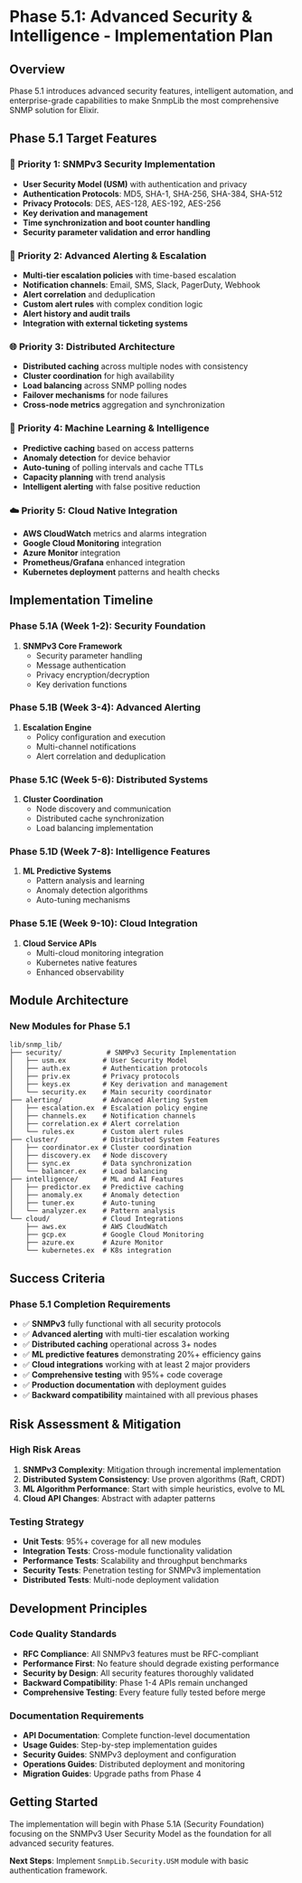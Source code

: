 # Phase 5.1: Advanced Security & Intelligence - Implementation Plan

## Overview

Phase 5.1 introduces advanced security features, intelligent automation, and enterprise-grade capabilities to make SnmpLib the most comprehensive SNMP solution for Elixir.

## Phase 5.1 Target Features

### 🔐 **Priority 1: SNMPv3 Security Implementation**
- **User Security Model (USM)** with authentication and privacy
- **Authentication Protocols**: MD5, SHA-1, SHA-256, SHA-384, SHA-512
- **Privacy Protocols**: DES, AES-128, AES-192, AES-256
- **Key derivation and management**
- **Time synchronization and boot counter handling**
- **Security parameter validation and error handling**

### 🚨 **Priority 2: Advanced Alerting & Escalation**
- **Multi-tier escalation policies** with time-based escalation
- **Notification channels**: Email, SMS, Slack, PagerDuty, Webhook
- **Alert correlation** and deduplication
- **Custom alert rules** with complex condition logic
- **Alert history and audit trails**
- **Integration with external ticketing systems**

### 🌐 **Priority 3: Distributed Architecture**
- **Distributed caching** across multiple nodes with consistency
- **Cluster coordination** for high availability
- **Load balancing** across SNMP polling nodes
- **Failover mechanisms** for node failures
- **Cross-node metrics** aggregation and synchronization

### 🤖 **Priority 4: Machine Learning & Intelligence**
- **Predictive caching** based on access patterns
- **Anomaly detection** for device behavior
- **Auto-tuning** of polling intervals and cache TTLs
- **Capacity planning** with trend analysis
- **Intelligent alerting** with false positive reduction

### ☁️ **Priority 5: Cloud Native Integration**
- **AWS CloudWatch** metrics and alarms integration
- **Google Cloud Monitoring** integration
- **Azure Monitor** integration  
- **Prometheus/Grafana** enhanced integration
- **Kubernetes deployment** patterns and health checks

## Implementation Timeline

### Phase 5.1A (Week 1-2): Security Foundation
1. **SNMPv3 Core Framework**
   - Security parameter handling
   - Message authentication
   - Privacy encryption/decryption
   - Key derivation functions

### Phase 5.1B (Week 3-4): Advanced Alerting
1. **Escalation Engine**
   - Policy configuration and execution
   - Multi-channel notifications
   - Alert correlation and deduplication

### Phase 5.1C (Week 5-6): Distributed Systems
1. **Cluster Coordination**
   - Node discovery and communication
   - Distributed cache synchronization
   - Load balancing implementation

### Phase 5.1D (Week 7-8): Intelligence Features
1. **ML Predictive Systems**
   - Pattern analysis and learning
   - Anomaly detection algorithms
   - Auto-tuning mechanisms

### Phase 5.1E (Week 9-10): Cloud Integration
1. **Cloud Service APIs**
   - Multi-cloud monitoring integration
   - Kubernetes native features
   - Enhanced observability

## Module Architecture

### New Modules for Phase 5.1

```
lib/snmp_lib/
├── security/           # SNMPv3 Security Implementation
│   ├── usm.ex         # User Security Model
│   ├── auth.ex        # Authentication protocols  
│   ├── priv.ex        # Privacy protocols
│   ├── keys.ex        # Key derivation and management
│   └── security.ex    # Main security coordinator
├── alerting/          # Advanced Alerting System
│   ├── escalation.ex  # Escalation policy engine
│   ├── channels.ex    # Notification channels
│   ├── correlation.ex # Alert correlation
│   └── rules.ex       # Custom alert rules
├── cluster/           # Distributed System Features
│   ├── coordinator.ex # Cluster coordination
│   ├── discovery.ex   # Node discovery
│   ├── sync.ex        # Data synchronization
│   └── balancer.ex    # Load balancing
├── intelligence/      # ML and AI Features
│   ├── predictor.ex   # Predictive caching
│   ├── anomaly.ex     # Anomaly detection
│   ├── tuner.ex       # Auto-tuning
│   └── analyzer.ex    # Pattern analysis
└── cloud/             # Cloud Integrations
    ├── aws.ex         # AWS CloudWatch
    ├── gcp.ex         # Google Cloud Monitoring
    ├── azure.ex       # Azure Monitor
    └── kubernetes.ex  # K8s integration
```

## Success Criteria

### Phase 5.1 Completion Requirements
- ✅ **SNMPv3** fully functional with all security protocols
- ✅ **Advanced alerting** with multi-tier escalation working
- ✅ **Distributed caching** operational across 3+ nodes
- ✅ **ML predictive features** demonstrating 20%+ efficiency gains
- ✅ **Cloud integrations** working with at least 2 major providers
- ✅ **Comprehensive testing** with 95%+ code coverage
- ✅ **Production documentation** with deployment guides
- ✅ **Backward compatibility** maintained with all previous phases

## Risk Assessment & Mitigation

### High Risk Areas
1. **SNMPv3 Complexity**: Mitigation through incremental implementation
2. **Distributed System Consistency**: Use proven algorithms (Raft, CRDT)
3. **ML Algorithm Performance**: Start with simple heuristics, evolve to ML
4. **Cloud API Changes**: Abstract with adapter patterns

### Testing Strategy
- **Unit Tests**: 95%+ coverage for all new modules
- **Integration Tests**: Cross-module functionality validation
- **Performance Tests**: Scalability and throughput benchmarks
- **Security Tests**: Penetration testing for SNMPv3 implementation
- **Distributed Tests**: Multi-node deployment validation

## Development Principles

### Code Quality Standards
- **RFC Compliance**: All SNMPv3 features must be RFC-compliant
- **Performance First**: No feature should degrade existing performance
- **Security by Design**: All security features thoroughly validated
- **Backward Compatibility**: Phase 1-4 APIs remain unchanged
- **Comprehensive Testing**: Every feature fully tested before merge

### Documentation Requirements
- **API Documentation**: Complete function-level documentation
- **Usage Guides**: Step-by-step implementation guides
- **Security Guides**: SNMPv3 deployment and configuration
- **Operations Guides**: Distributed deployment and monitoring
- **Migration Guides**: Upgrade paths from Phase 4

## Getting Started

The implementation will begin with Phase 5.1A (Security Foundation) focusing on the SNMPv3 User Security Model as the foundation for all advanced security features.

**Next Steps**: Implement `SnmpLib.Security.USM` module with basic authentication framework.